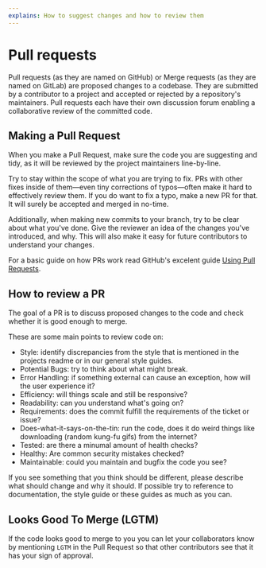 ```yaml
---
explains: How to suggest changes and how to review them
---
```


# Pull requests

Pull requests (as they are named on GitHub) or Merge requests (as they are named on GitLab) are proposed changes to a codebase. They are submitted by a contributor to a project and accepted or rejected by a repository's maintainers. Pull requests each have their own discussion forum enabling a collaborative review of the committed code.

## Making a Pull Request

When you make a Pull Request, make sure the code you are suggesting and tidy, as it will be reviewed by the project maintainers line-by-line. 

Try to stay within the scope of what you are trying to fix. PRs with other fixes inside of them—even tiny corrections of typos—often make it hard to effectively review them. If you do want to fix a typo, make a new PR for that. It will surely be accepted and merged in no-time.

Additionally, when making new commits to your branch, try to be clear about what you've done. Give the reviewer an idea of the changes you've introduced, and why. This will also make it easy for future contributors to understand your changes.

For a basic guide on how PRs work read GitHub's excelent guide [Using Pull Requests](https://help.github.com/articles/using-pull-requests/).

## How to review a PR

The goal of a PR is to discuss proposed changes to the code and check whether it is good enough to merge.

These are some main points to review code on:

- Style: identify discrepancies from the style that is mentioned in the projects readme or in our general style guides.
- Potential Bugs: try to think about what might break.
- Error Handling: if something external can cause an exception, how will the user experience it?
- Efficiency: will things scale and still be responsive?
- Readability: can you understand what's going on?
- Requirements: does the commit fulfill the requirements of the ticket or issue?
- Does-what-it-says-on-the-tin: run the code, does it do weird things like downloading (random kung-fu gifs) from the internet?
- Tested: are there a minumal amount of health checks?
- Healthy: Are common security mistakes checked?
- Maintainable: could you maintain and bugfix the code you see?

If you see something that you think should be different, please describe what should change and why it should. If possible try to reference to documentation, the style guide or these guides as much as you can.

## Looks Good To Merge (LGTM)

If the code looks good to merge to you you can let your collaborators know by mentioning `LGTM` in the Pull Request so that other contributors see that it has your sign of approval.
